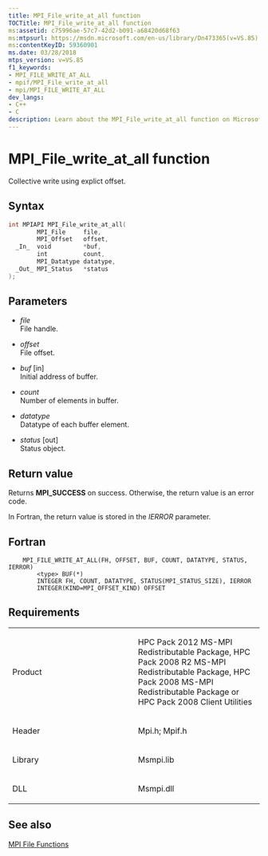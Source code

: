 ```yaml
---
title: MPI_File_write_at_all function
TOCTitle: MPI_File_write_at_all function
ms:assetid: c75996ae-57c7-42d2-b091-a68420d68f63
ms:mtpsurl: https://msdn.microsoft.com/en-us/library/Dn473365(v=VS.85)
ms:contentKeyID: 59360901
ms.date: 03/28/2018
mtps_version: v=VS.85
f1_keywords:
- MPI_FILE_WRITE_AT_ALL
- mpif/MPI_File_write_at_all
- mpi/MPI_FILE_WRITE_AT_ALL
dev_langs:
- C++
- C
description: Learn about the MPI_File_write_at_all function on Microsoft's official site. Understand its syntax, parameters, return values, and related requirements.
---
```


# MPI\_File\_write\_at\_all function

Collective write using explict offset.

## Syntax

``` c++
int MPIAPI MPI_File_write_at_all(
        MPI_File     file,
        MPI_Offset   offset,
  _In_  void         *buf,
        int          count,
        MPI_Datatype datatype,
  _Out_ MPI_Status   *status
);
```

## Parameters

  - *file*  
    File handle.

  - *offset*  
    File offset.

  - *buf* \[in\]  
    Initial address of buffer.

  - *count*  
    Number of elements in buffer.

  - *datatype*  
    Datatype of each buffer element.

  - *status* \[out\]  
    Status object.

## Return value

Returns **MPI\_SUCCESS** on success. Otherwise, the return value is an error code.

In Fortran, the return value is stored in the *IERROR* parameter.

## Fortran

``` FORTRAN
    MPI_FILE_WRITE_AT_ALL(FH, OFFSET, BUF, COUNT, DATATYPE, STATUS, IERROR)
        <type> BUF(*)
        INTEGER FH, COUNT, DATATYPE, STATUS(MPI_STATUS_SIZE), IERROR
        INTEGER(KIND=MPI_OFFSET_KIND) OFFSET
```

## Requirements

<table>
<colgroup>
<col style="width: 50%" />
<col style="width: 50%" />
</colgroup>
<tbody>
<tr class="odd">
<td><p>Product</p></td>
<td><p>HPC Pack 2012 MS-MPI Redistributable Package, HPC Pack 2008 R2 MS-MPI Redistributable Package, HPC Pack 2008 MS-MPI Redistributable Package or HPC Pack 2008 Client Utilities</p></td>
</tr>
<tr class="even">
<td><p>Header</p></td>
<td>Mpi.h;
Mpif.h</td>
</tr>
<tr class="odd">
<td><p>Library</p></td>
<td>Msmpi.lib</td>
</tr>
<tr class="even">
<td><p>DLL</p></td>
<td>Msmpi.dll</td>
</tr>
</tbody>
</table>


## See also

[MPI File Functions](mpi-file-functions.md)

